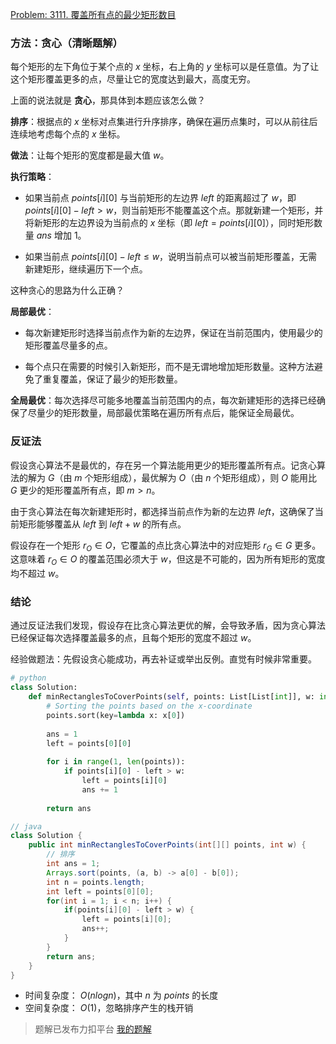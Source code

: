[Problem: 3111. 覆盖所有点的最少矩形数目](https://leetcode.cn/problems/minimum-rectangles-to-cover-points/description/)

### 方法：贪心（清晰题解）

每个矩形的左下角位于某个点的 $x$ 坐标，右上角的 $y$ 坐标可以是任意值。为了让这个矩形覆盖更多的点，尽量让它的宽度达到最大，高度无穷。

上面的说法就是 **贪心**，那具体到本题应该怎么做？

**排序**：根据点的 $x$ 坐标对点集进行升序排序，确保在遍历点集时，可以从前往后连续地考虑每个点的 $x$ 坐标。

**做法**：让每个矩形的宽度都是最大值 $w$。

**执行策略**：

- 如果当前点 $points[i][0]$ 与当前矩形的左边界 $left$ 的距离超过了 $w$，即 $points[i][0]−left>w$，则当前矩形不能覆盖这个点。那就新建一个矩形，并将新矩形的左边界设为当前点的 $x$ 坐标（即 $left=points[i][0]$），同时矩形数量 $ans$ 增加 $1$。

- 如果当前点 $points[i][0]−left\leq w$，说明当前点可以被当前矩形覆盖，无需新建矩形，继续遍历下一个点。

这种贪心的思路为什么正确？

**局部最优**：

- 每次新建矩形时选择当前点作为新的左边界，保证在当前范围内，使用最少的矩形覆盖尽量多的点。

- 每个点只在需要的时候引入新矩形，而不是无谓地增加矩形数量。这种方法避免了重复覆盖，保证了最少的矩形数量。

**全局最优**：每次选择尽可能多地覆盖当前范围内的点，每次新建矩形的选择已经确保了尽量少的矩形数量，局部最优策略在遍历所有点后，能保证全局最优。

### 反证法

假设贪心算法不是最优的，存在另一个算法能用更少的矩形覆盖所有点。记贪心算法的解为 $G$（由 $m$ 个矩形组成），最优解为 $O$（由 $n$ 个矩形组成），则 $O$ 能用比 $G$ 更少的矩形覆盖所有点，即 $m>n$。

由于贪心算法在每次新建矩形时，都选择当前点作为新的左边界 $left$，这确保了当前矩形能够覆盖从 $left$ 到 $left+w$ 的所有点。

假设存在一个矩形 $r_O \in O$，它覆盖的点比贪心算法中的对应矩形 $r_G \in G$ 更多。这意味着 $r_O \in O$ 的覆盖范围必须大于 $w$，但这是不可能的，因为所有矩形的宽度均不超过 $w$。

### 结论

通过反证法我们发现，假设存在比贪心算法更优的解，会导致矛盾，因为贪心算法已经保证每次选择覆盖最多的点，且每个矩形的宽度不超过 $w$。

经验做题法：先假设贪心能成功，再去补证或举出反例。直觉有时候非常重要。

```Python
# python
class Solution:
    def minRectanglesToCoverPoints(self, points: List[List[int]], w: int) -> int:
        # Sorting the points based on the x-coordinate
        points.sort(key=lambda x: x[0])
        
        ans = 1
        left = points[0][0]
        
        for i in range(1, len(points)):
            if points[i][0] - left > w:
                left = points[i][0]
                ans += 1
                
        return ans
```

```java
// java
class Solution {
    public int minRectanglesToCoverPoints(int[][] points, int w) {
        // 排序
        int ans = 1;
        Arrays.sort(points, (a, b) -> a[0] - b[0]);
        int n = points.length;
        int left = points[0][0];
        for(int i = 1; i < n; i++) {
            if(points[i][0] - left > w) {
                left = points[i][0];
                ans++;
            }
        }
        return ans;
    }
}
```

- 时间复杂度： $O(nlogn)$，其中 $n$ 为 $points$ 的长度
- 空间复杂度： $O(1)$，忽略排序产生的栈开销

> 题解已发布力扣平台 [我的题解](https://leetcode.cn/problems/minimum-rectangles-to-cover-points/solutions/2863774/tan-xin-xiang-xi-chan-shu-fan-zheng-zhen-lb59/)
